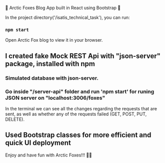 🌱 Arctic Foxes Blog App built in React using Bootstrap 🌱

In the project directory('/isatis_technical_task'), you can run:

### `npm start`

Open Arctic Fox blog to view it in your browser.

## I created fake Mock REST Api with "json-server" package, installed with npm

### Simulated database with json-server.

### Go inside "/server-api" folder and run 'npm start' for runing JSON server on "localhost:3006/foxes"

In the terminal we can see all the changes regarding the requests that are sent, as well as whether any of the requests failed (GET, POST, PUT, DELETE).

## Used Bootstrap classes for more efficient and quick UI deployment

Enjoy and have fun with Arctic Foxes!!! 👋👋
